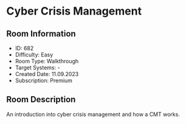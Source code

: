 ﻿# Cyber Crisis Management

## Room Information
- ID: 682
- Difficulty: Easy
- Room Type: Walkthrough
- Target Systems: -
- Created Date: 11.09.2023
- Subscription: Premium

## Room Description
An introduction into cyber crisis management and how a CMT works.
